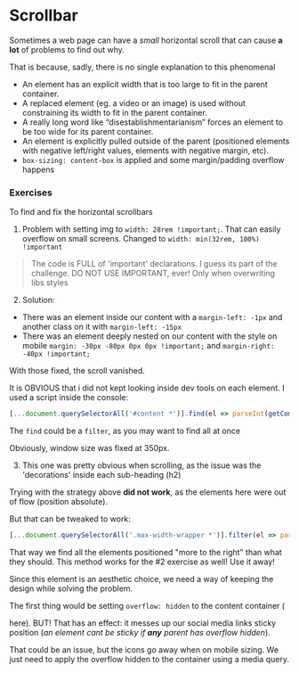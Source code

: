 # Scrollbar

Sometimes a web page can have a *small* horizontal scroll that can cause **a lot** of problems to find out why.

That is because, sadly, there is no single explanation to this phenomenal

* An element has an explicit width that is too large to fit in the parent container.
* A replaced element (eg. a video or an image) is used without constraining its width to fit in the parent container.
* A really long word like “disestablishmentarianism” forces an element to be too wide for its parent container.
* An element is explicitly pulled outside of the parent (positioned elements with negative left/right values, elements with negative margin, etc).
* `box-sizing: content-box` is applied and some margin/padding overflow happens


### Exercises

To find and fix the horizontal scrollbars

1. Problem with setting img to `width: 28rem !important;`. That can easily overflow on small screens. Changed to `width: min(32rem, 100%) !important`

> The code is FULL of 'important' declarations. I guess its part of the challenge. DO NOT USE IMPORTANT, ever! Only when overwriting libs styles

2. Solution:

- There was an element inside our content with a `margin-left: -1px` and another class on it with `margin-left: -15px`
- There was an element deeply nested on our content with the style on mobile `margin: -30px -80px 0px 0px !important;` and `margin-right: -40px !important;`

With those fixed, the scroll vanished.

It is OBVIOUS that i did not kept looking inside dev tools on each element. I used a script inside the console:

```js
[...document.querySelectorAll('#content *')].find(el => parseInt(getComputedStyle(el).width) > 350)
```

The `find` could be a `filter`, as you may want to find all at once

Obviously, window size was fixed at 350px.

3. This one was pretty obvious when scrolling, as the issue was the 'decorations' inside each sub-heading (h2)

Trying with the strategy above **did not work**, as the elements here were out of flow (position absolute).

But that can be tweaked to work:

```js
[...document.querySelectorAll('.max-width-wrapper *')].filter(el => parseInt(el.getClientRects()?.[0]?.right) > 350)
```

That way we find all the elements positioned "more to the right" than what they should. This method works for the #2 exercise as well! Use it away!

Since this element is an aesthetic choice, we need a way of keeping the design while solving the problem.

The first thing would be setting `overflow: hidden` to the content container (<main> here). BUT! That has an effect: it messes up our social media links sticky position (*an element cant be sticky if __any__ parent has overflow hidden*).

That could be an issue, but the icons go away when on mobile sizing. We just need to apply the overflow hidden to the container using a media query.


